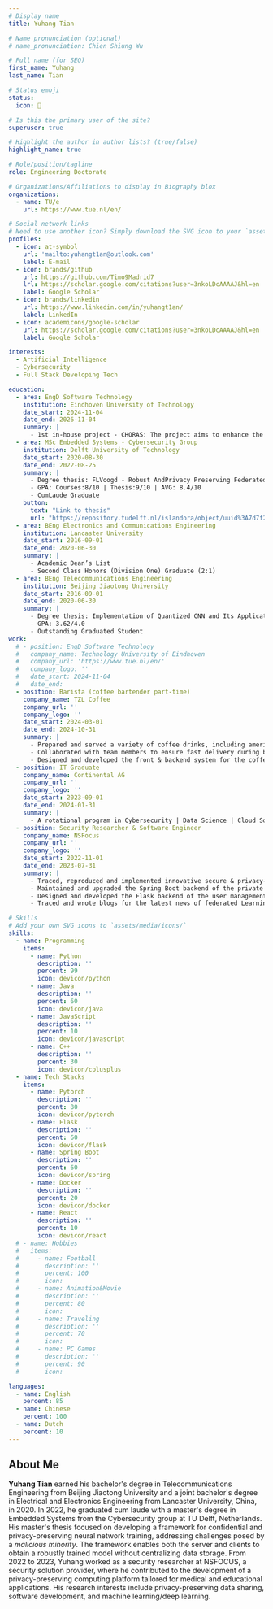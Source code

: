 ```yaml
---
# Display name
title: Yuhang Tian

# Name pronunciation (optional)
# name_pronunciation: Chien Shiung Wu

# Full name (for SEO)
first_name: Yuhang
last_name: Tian

# Status emoji
status:
  icon: 🔋

# Is this the primary user of the site?
superuser: true

# Highlight the author in author lists? (true/false)
highlight_name: true

# Role/position/tagline
role: Engineering Doctorate

# Organizations/Affiliations to display in Biography blox
organizations:
  - name: TU/e
    url: https://www.tue.nl/en/

# Social network links
# Need to use another icon? Simply download the SVG icon to your `assets/media/icons/` folder.
profiles:
  - icon: at-symbol
    url: 'mailto:yuhangt1an@outlook.com'
    label: E-mail
  - icon: brands/github
    url: https://github.com/Timo9Madrid7
    lrl: https://scholar.google.com/citations?user=3nkoLDcAAAAJ&hl=en
    label: Google Scholar
  - icon: brands/linkedin
    url: https://www.linkedin.com/in/yuhangt1an/
    label: LinkedIn
  - icon: academicons/google-scholar
    url: https://scholar.google.com/citations?user=3nkoLDcAAAAJ&hl=en
    label: Google Scholar

interests:
  - Artificial Intelligence
  - Cybersecurity
  - Full Stack Developing Tech

education:
  - area: EngD Software Technology
    institution: Eindhoven University of Technology 
    date_start: 2024-11-04
    date_end: 2026-11-04
    summary: |
      - 1st in-house project - CHORAS: The project aims to enhance the usability and functionality of a web-based acoustic simulation platform by addressing key limitations in data export, auralization, and simulation flexibility.
  - area: MSc Embedded Systems - Cybersecurity Group
    institution: Delft University of Technology
    date_start: 2020-08-30
    date_end: 2022-08-25
    summary: |
      - Degree thesis: FLVoogd ‑ Robust AndPrivacy Preserving Federated Learning
      - GPA: Courses:8/10 | Thesis:9/10 | AVG: 8.4/10
      - CumLaude Graduate
    button:
      text: "Link to thesis"
      url: "https://repository.tudelft.nl/islandora/object/uuid%3A7d7f279c-61b9-4739-b03c-637f065d460d?collection=education"
  - area: BEng Electronics and Communications Engineering
    institution: Lancaster University
    date_start: 2016-09-01
    date_end: 2020-06-30
    summary: |
      - Academic Dean’s List
      - Second Class Honors (Division One) Graduate (2:1)
  - area: BEng Telecommunications Engineering
    institution: Beijing Jiaotong University
    date_start: 2016-09-01
    date_end: 2020-06-30
    summary: |
      - Degree thesis: Implementation of Quantized CNN and Its Application
      - GPA: 3.62/4.0
      - Outstanding Graduated Student
work:
  # - position: EngD Software Technology
  #   company_name: Technology University of Eindhoven
  #   company_url: 'https://www.tue.nl/en/'
  #   company_logo: ''
  #   date_start: 2024-11-04
  #   date_end:
  - position: Barista (coffee bartender part-time)
    company_name: TZL Coffee
    company_url: ''
    company_logo: ''
    date_start: 2024-03-01
    date_end: 2024-10-31
    summary: |
      - Prepared and served a variety of coffee drinks, including americano-based beverages, teas, and smoothies
      - Collaborated with team members to ensure fast delivery during busy hours
      - Designed and developed the front & backend system for the coffee shop
  - position: IT Graduate
    company_name: Continental AG
    company_url: ''
    company_logo: ''
    date_start: 2023-09-01
    date_end: 2024-01-31
    summary: |
      - A rotational program in Cybersecurity | Data Science | Cloud Solutions | IT Architecture
  - position: Security Researcher & Software Engineer
    company_name: NSFocus
    company_url: ''
    company_logo: ''
    date_start: 2022-11-01
    date_end: 2023-07-31
    summary: |
      - Traced, reproduced and implemented innovative secure & privacy‑preserving techniques into the private computing platform
      - Maintained and upgraded the Spring Boot backend of the private computing platform
      - Designed and developed the Flask backend of the user management system
      - Traced and wrote blogs for the latest news of federated Learning algorithm

# Skills
# Add your own SVG icons to `assets/media/icons/`
skills:
  - name: Programming
    items:
      - name: Python
        description: ''
        percent: 99
        icon: devicon/python
      - name: Java
        description: ''
        percent: 60
        icon: devicon/java
      - name: JavaScript
        description: ''
        percent: 10
        icon: devicon/javascript
      - name: C++
        description: ''
        percent: 30
        icon: devicon/cplusplus
  - name: Tech Stacks
    items:
      - name: Pytorch
        description: ''
        percent: 80
        icon: devicon/pytorch
      - name: Flask
        description: ''
        percent: 60
        icon: devicon/flask 
      - name: Spring Boot
        description: ''
        percent: 60
        icon: devicon/spring
      - name: Docker
        description: ''
        percent: 20
        icon: devicon/docker
      - name: React
        description: ''
        percent: 10
        icon: devicon/react
  # - name: Hobbies
  #   items:
  #     - name: Football
  #       description: ''
  #       percent: 100
  #       icon:
  #     - name: Animation&Movie
  #       description: ''
  #       percent: 80
  #       icon:
  #     - name: Traveling
  #       description: ''
  #       percent: 70
  #       icon:
  #     - name: PC Games
  #       description: ''
  #       percent: 90
  #       icon:

languages:
  - name: English
    percent: 85
  - name: Chinese
    percent: 100
  - name: Dutch
    percent: 10
---
```


## About Me

**Yuhang Tian** earned his bachelor's degree in Telecommunications Engineering from Beijing Jiaotong University
    and a joint bachelor's degree in Electrical and Electronics Engineering from Lancaster University, China, in 2020.
In 2022, he graduated cum laude with a master's degree in Embedded Systems from the Cybersecurity group at TU Delft, Netherlands.
His master's thesis focused on developing a framework for confidential and privacy-preserving neural network training, addressing challenges posed by a *malicious minority*.
The framework enables both the server and clients to obtain a robustly trained model without centralizing data storage.
From 2022 to 2023, Yuhang worked as a security researcher at NSFOCUS, a security solution provider,
    where he contributed to the development of a privacy-preserving computing platform tailored for medical and educational applications.
His research interests include privacy-preserving data sharing, software development, and machine learning/deep learning.

